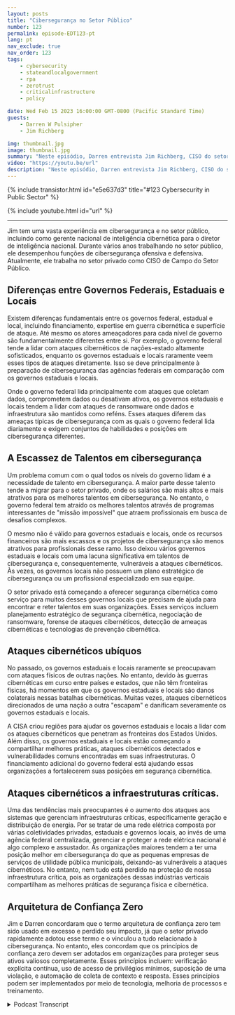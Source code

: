 ```yaml
---
layout: posts
title: "Cibersegurança no Setor Público"
number: 123
permalink: episode-EDT123-pt
lang: pt
nav_exclude: true
nav_order: 123
tags:
    - cybersecurity
    - stateandlocalgovernment
    - rpa
    - zerotrust
    - criticalinfrastructure
    - policy

date: Wed Feb 15 2023 16:00:00 GMT-0800 (Pacific Standard Time)
guests:
    - Darren W Pulsipher
    - Jim Richberg

img: thumbnail.jpg
image: thumbnail.jpg
summary: "Neste episódio, Darren entrevista Jim Richberg, CISO do setor público da Forinet, discutindo as diferenças na cibersegurança no setor público. O governo federal é muito diferente dos governos estaduais e locais em relação à cibersegurança e suas abordagens."
video: "https://youtu.be/url"
description: "Neste episódio, Darren entrevista Jim Richberg, CISO do setor público da Forinet, discutindo as diferenças na cibersegurança no setor público. O governo federal é muito diferente dos governos estaduais e locais em relação à cibersegurança e suas abordagens."
---
```


<div>
{% include transistor.html id="e5e637d3" title="#123 Cybersecurity in Public Sector" %}

{% include youtube.html id="url" %}
</div>

---

Jim tem uma vasta experiência em cibersegurança e no setor público, incluindo como gerente nacional de inteligência cibernética para o diretor de inteligência nacional. Durante vários anos trabalhando no setor público, ele desempenhou funções de cibersegurança ofensiva e defensiva. Atualmente, ele trabalha no setor privado como CISO de Campo do Setor Público.

## Diferenças entre Governos Federais, Estaduais e Locais

Existem diferenças fundamentais entre os governos federal, estadual e local, incluindo financiamento, expertise em guerra cibernética e superfície de ataque. Até mesmo os atores ameaçadores para cada nível de governo são fundamentalmente diferentes entre si. Por exemplo, o governo federal tende a lidar com ataques cibernéticos de nações-estado altamente sofisticados, enquanto os governos estaduais e locais raramente veem esses tipos de ataques diretamente. Isso se deve principalmente à preparação de cibersegurança das agências federais em comparação com os governos estaduais e locais.

Onde o governo federal lida principalmente com ataques que coletam dados, comprometem dados ou desativam ativos, os governos estaduais e locais tendem a lidar com ataques de ransomware onde dados e infraestrutura são mantidos como reféns. Esses ataques diferem das ameaças típicas de cibersegurança com as quais o governo federal lida diariamente e exigem conjuntos de habilidades e posições em cibersegurança diferentes.

## A Escassez de Talentos em cibersegurança

Um problema comum com o qual todos os níveis do governo lidam é a necessidade de talento em cibersegurança. A maior parte desse talento tende a migrar para o setor privado, onde os salários são mais altos e mais atrativos para os melhores talentos em cibersegurança. No entanto, o governo federal tem atraído os melhores talentos através de programas interessantes de "missão impossível" que atraem profissionais em busca de desafios complexos.

O mesmo não é válido para governos estaduais e locais, onde os recursos financeiros são mais escassos e os projetos de cibersegurança são menos atrativos para profissionais desse ramo. Isso deixou vários governos estaduais e locais com uma lacuna significativa em talentos de cibersegurança e, consequentemente, vulneráveis a ataques cibernéticos. Às vezes, os governos locais não possuem um plano estratégico de cibersegurança ou um profissional especializado em sua equipe.

O setor privado está começando a oferecer segurança cibernética como serviço para muitos desses governos locais que precisam de ajuda para encontrar e reter talentos em suas organizações. Esses serviços incluem planejamento estratégico de segurança cibernética, negociação de ransomware, forense de ataques cibernéticos, detecção de ameaças cibernéticas e tecnologias de prevenção cibernética.

## Ataques cibernéticos ubíquos

No passado, os governos estaduais e locais raramente se preocupavam com ataques físicos de outras nações. No entanto, devido às guerras cibernéticas em curso entre países e estados, que não têm fronteiras físicas, há momentos em que os governos estaduais e locais são danos colaterais nessas batalhas cibernéticas. Muitas vezes, ataques cibernéticos direcionados de uma nação a outra "escapam" e danificam severamente os governos estaduais e locais.

A CISA criou regiões para ajudar os governos estaduais e locais a lidar com os ataques cibernéticos que penetram as fronteiras dos Estados Unidos. Além disso, os governos estaduais e locais estão começando a compartilhar melhores práticas, ataques cibernéticos detectados e vulnerabilidades comuns encontradas em suas infraestruturas. O financiamento adicional do governo federal está ajudando essas organizações a fortalecerem suas posições em segurança cibernética.

## Ataques cibernéticos a infraestruturas críticas.

Uma das tendências mais preocupantes é o aumento dos ataques aos sistemas que gerenciam infraestruturas críticas, especificamente geração e distribuição de energia. Por se tratar de uma rede elétrica composta por várias coletividades privadas, estaduais e governos locais, ao invés de uma agência federal centralizada, gerenciar e proteger a rede elétrica nacional é algo complexo e assustador. As organizações maiores tendem a ter uma posição melhor em cibersegurança do que as pequenas empresas de serviços de utilidade pública municipais, deixando-as vulneráveis a ataques cibernéticos. No entanto, nem tudo está perdido na proteção de nossa infraestrutura crítica, pois as organizações dessas indústrias verticais compartilham as melhores práticas de segurança física e cibernética.

## Arquitetura de Confiança Zero

Jim e Darren concordaram que o termo arquitetura de confiança zero tem sido usado em excesso e perdido seu impacto, já que o setor privado rapidamente adotou esse termo e o vinculou a tudo relacionado à cibersegurança. No entanto, eles concordam que os princípios de confiança zero devem ser adotados em organizações para proteger seus ativos valiosos completamente. Esses princípios incluem: verificação explícita contínua, uso de acesso de privilégios mínimos, suposição de uma violação, e automação de coleta de contexto e resposta. Esses princípios podem ser implementados por meio de tecnologia, melhoria de processos e treinamento.



<details>
<summary> Podcast Transcript </summary>

<p></p>

</details>

